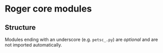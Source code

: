 # Roger core modules

## Structure

Modules ending with an underscore (e.g. `petsc_.py`) are *optional* and are not imported automatically.
